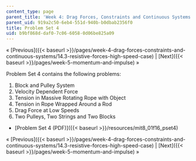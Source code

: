 ```yaml
---
content_type: page
parent_title: 'Week 4: Drag Forces, Constraints and Continuous Systems'
parent_uid: 919a2c50-6eb4-551d-940b-b0dbab2356f0
title: Problem Set 4
uid: b9bf868d-daf0-7c06-6058-0d06be825a09
---
```


« [Previous]({{< baseurl >}}/pages/week-4-drag-forces-constraints-and-continuous-systems/14.3-resistive-forces-high-speed-case) | [Next]({{< baseurl >}}/pages/week-5-momentum-and-impulse) »

Problem Set 4 contains the following problems:

1.  Block and Pulley System
2.  Velocity Dependent Force
3.  Tension in Massive Rotating Rope with Object
4.  Tension in Rope Wrapped Around a Rod
5.  Drag Force at Low Speeds
6.  Two Pulleys, Two Strings and Two Blocks

*   [Problem Set 4 (PDF)]({{< baseurl >}}/resources/mit8_01f16_pset4)

« [Previous]({{< baseurl >}}/pages/week-4-drag-forces-constraints-and-continuous-systems/14.3-resistive-forces-high-speed-case) | [Next]({{< baseurl >}}/pages/week-5-momentum-and-impulse) »